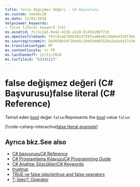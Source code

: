 ```yaml
---
title: false değişmez değeri - C# başvurusu
ms.custom: seodec18
ms.date: 12/03/2018
helpviewer_keywords:
- false literal keyword [C#]
ms.assetid: fcc1c1a5-0e42-4226-a128-81492a9bf719
ms.openlocfilehash: f47c9cab7b0b3813f59faa8be0110e0c6318f36e
ms.sourcegitcommit: bdd930b5df20a45c29483d905526a2a3e4d17c5b
ms.translationtype: MT
ms.contentlocale: tr-TR
ms.lasthandoff: 12/11/2018
ms.locfileid: "53241213"
---
```

# <a name="false-literal-c-reference"></a><span data-ttu-id="1d924-102">false değişmez değeri (C# Başvurusu)</span><span class="sxs-lookup"><span data-stu-id="1d924-102">false literal (C# Reference)</span></span>

<span data-ttu-id="1d924-103">Temsil eden [bool](bool.md) değer `false`:</span><span class="sxs-lookup"><span data-stu-id="1d924-103">Represents the [bool](bool.md) value `false`:</span></span>

[!code-csharp-interactive[false literal example](~/samples/snippets/csharp/keywords/TrueFalseLiteralsExamples.cs#FalseLiteral)]

## <a name="see-also"></a><span data-ttu-id="1d924-104">Ayrıca bkz.</span><span class="sxs-lookup"><span data-stu-id="1d924-104">See also</span></span>

- [<span data-ttu-id="1d924-105">C# başvurusu</span><span class="sxs-lookup"><span data-stu-id="1d924-105">C# Reference</span></span>](../index.md)
- [<span data-ttu-id="1d924-106">C# Programlama Kılavuzu</span><span class="sxs-lookup"><span data-stu-id="1d924-106">C# Programming Guide</span></span>](../../programming-guide/index.md)
- [<span data-ttu-id="1d924-107">C# Anahtar Sözcükleri</span><span class="sxs-lookup"><span data-stu-id="1d924-107">C# Keywords</span></span>](index.md)
- [<span data-ttu-id="1d924-108">true</span><span class="sxs-lookup"><span data-stu-id="1d924-108">true</span></span>](true.md)
- [<span data-ttu-id="1d924-109">TRUE ve false işleçleri</span><span class="sxs-lookup"><span data-stu-id="1d924-109">true and false operators</span></span>](true-false-operators.md)
- [<span data-ttu-id="1d924-110">?: İşleç</span><span class="sxs-lookup"><span data-stu-id="1d924-110">?: Operator</span></span>](../operators/conditional-operator.md)
